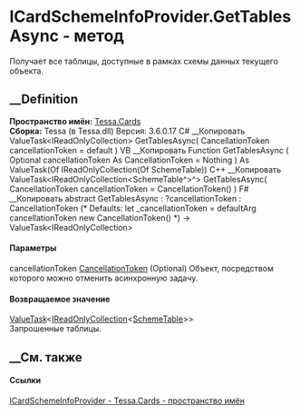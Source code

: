 # ICardSchemeInfoProvider.GetTablesAsync - метод
Получает все таблицы, доступные в рамках схемы данных текущего объекта.
## __Definition
 **Пространство имён:** [Tessa.Cards](N_Tessa_Cards.htm)  
 **Сборка:** Tessa (в Tessa.dll) Версия: 3.6.0.17
C# __Копировать
    ValueTask<IReadOnlyCollection<SchemeTable>> GetTablesAsync(
    	CancellationToken cancellationToken = default
    )
VB __Копировать
     Function GetTablesAsync ( 
    	Optional cancellationToken As CancellationToken = Nothing
    ) As ValueTask(Of IReadOnlyCollection(Of SchemeTable))
C++ __Копировать
    ValueTask<IReadOnlyCollection<SchemeTable^>^> GetTablesAsync(
    	CancellationToken cancellationToken = CancellationToken()
    )
F# __Копировать
     abstract GetTablesAsync : 
            ?cancellationToken : CancellationToken 
    (* Defaults:
            let _cancellationToken = defaultArg cancellationToken new CancellationToken()
    *)
    -> ValueTask<IReadOnlyCollection<SchemeTable>> 
#### Параметры
cancellationToken
[CancellationToken](https://learn.microsoft.com/dotnet/api/system.threading.cancellationtoken)
(Optional)
    Объект, посредством которого можно отменить асинхронную задачу.
#### Возвращаемое значение
[ValueTask](https://learn.microsoft.com/dotnet/api/system.threading.tasks.valuetask-1)<[IReadOnlyCollection](https://learn.microsoft.com/dotnet/api/system.collections.generic.ireadonlycollection-1)<[SchemeTable](T_Tessa_Scheme_SchemeTable.htm)>>  
Запрошенные таблицы.
##  __См. также
#### Ссылки
[ICardSchemeInfoProvider - ](T_Tessa_Cards_ICardSchemeInfoProvider.htm)
[Tessa.Cards - пространство имён](N_Tessa_Cards.htm)
